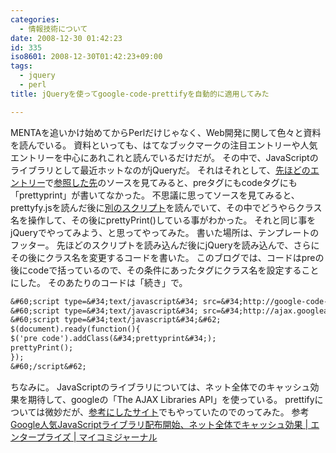 ```yaml
---
categories:
  - 情報技術について
date: 2008-12-30 01:42:23
id: 335
iso8601: 2008-12-30T01:42:23+09:00
tags:
  - jquery
  - perl
title: jQueryを使ってgoogle-code-prettifyを自動的に適用してみた

---
```


<p>MENTAを追いかけ始めてからPerlだけじゃなく、Web開発に関して色々と資料を読んでいる。
資料といっても、はてなブックマークの注目エントリーや人気エントリーを中心にあれこれと読んでいるだけだが。
その中で、JavaScriptのライブラリとして最近ホットなのがjQueryだ。
それはそれとして、<a href="http://www.nqou.net/2008/12/29/224836">先ほどのエントリー</a>で<a href="http://perl-users.jp/articles/advent-calendar/2008/08.html">参照した先</a>のソースを見てみると、preタグにもcodeタグにも「prettyprint」が書いてなかった。
不思議に思ってソースを見てみると、prettyfy.jsを読んだ後に<a href="http://perl-users.jp/articles/advent-calendar/adventcal.js">別のスクリプト</a>を読んでいて、その中でどうやらクラス名を操作して、その後にprettyPrint()している事がわかった。
それと同じ事をjQueryでやってみよう、と思ってやってみた。
書いた場所は、テンプレートのフッター。
先ほどのスクリプトを読み込んだ後にjQueryを読み込んで、さらにその後にクラス名を変更するコードを書いた。
このブログでは、コードはpreの後にcodeで括っているので、その条件にあったタグにクラス名を設定することにした。
そのあたりのコードは「続き」で。</p>



```default
&#60;script type=&#34;text/javascript&#34; src=&#34;http://google-code-prettify.googlecode.com/svn/trunk/src/prettify.js&#34;&#62;&#60;/script&#62;
&#60;script type=&#34;text/javascript&#34; src=&#34;http://ajax.googleapis.com/ajax/libs/jquery/1.2.6/jquery.min.js&#34;&#62;&#60;/script&#62;
&#60;script type=&#34;text/javascript&#34;&#62;
$(document).ready(function(){
$('pre code').addClass(&#34;prettyprint&#34;);
prettyPrint();
});
&#60;/script&#62;
```

<p>ちなみに。
JavaScriptのライブラリについては、ネット全体でのキャッシュ効果を期待して、googleの「The AJAX Libraries API」を使っている。
prettifyについては微妙だが、<a href="http://perl-users.jp/articles/advent-calendar/2008/08.html">参考にしたサイト</a>でもやっていたのでのってみた。
参考
<a href="http://news.mynavi.jp/news/2008/06/03/020/">Google人気JavaScriptライブラリ配布開始、ネット全体でキャッシュ効果 | エンタープライズ | マイコミジャーナル</a></p>
    	